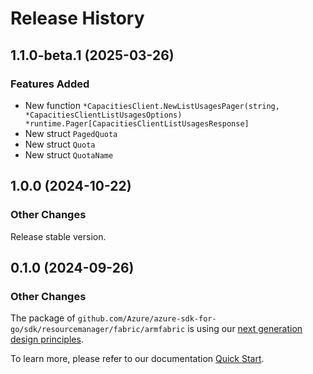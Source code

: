 # Release History

## 1.1.0-beta.1 (2025-03-26)
### Features Added

- New function `*CapacitiesClient.NewListUsagesPager(string, *CapacitiesClientListUsagesOptions) *runtime.Pager[CapacitiesClientListUsagesResponse]`
- New struct `PagedQuota`
- New struct `Quota`
- New struct `QuotaName`


## 1.0.0 (2024-10-22)
### Other Changes

Release stable version.

## 0.1.0 (2024-09-26)
### Other Changes

The package of `github.com/Azure/azure-sdk-for-go/sdk/resourcemanager/fabric/armfabric` is using our [next generation design principles](https://azure.github.io/azure-sdk/general_introduction.html).

To learn more, please refer to our documentation [Quick Start](https://aka.ms/azsdk/go/mgmt).